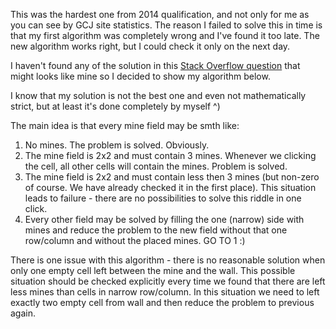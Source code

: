 This was the hardest one from 2014 qualification, and not only for me as you can see by GCJ site statistics.
The reason I failed to solve this in time is that my first algorithm was completely wrong and I've found it too late.
The new algorithm works right, but I could check it only on the next day.

I haven't found any of the solution in this [Stack Overflow question](http://stackoverflow.com/questions/23039471/minesweeper-master-from-google-code-jam2014-qualification-round) that might looks like mine so I decided to show my algorithm below.

I know that my solution is not the best one and even not mathematically strict, but at least it's done completely by myself ^)

The main idea is that every mine field may be smth like:

1. No mines. The problem is solved. Obviously.
2. The mine field is 2x2 and must contain 3 mines. Whenever we clicking the cell, all other cells will contain the mines. Problem is solved.
3. The mine field is 2x2 and must contain less then 3 mines (but non-zero of course. We have already checked it in the first place). This situation leads to failure - there are no possibilities to solve this riddle in one click.
4. Every other field may be solved by filling the one (narrow) side with mines and reduce the problem to the new field without that one row/column and without the placed mines. GO TO 1 :)

There is one issue with this algorithm - there is no reasonable solution when only one empty cell left between the mine and the wall. This possible situation should be checked explicitly every time we found that there are left less mines than cells in narrow row/column.
In this situation we need to left exactly two empty cell from wall and then reduce the problem to previous again.
